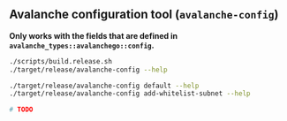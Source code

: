 
## Avalanche configuration tool (`avalanche-config`)

**Only works with the fields that are defined in `avalanche_types::avalanchego::config`.**

```bash
./scripts/build.release.sh
./target/release/avalanche-config --help

./target/release/avalanche-config default --help
./target/release/avalanche-config add-whitelist-subnet --help

# TODO
```
